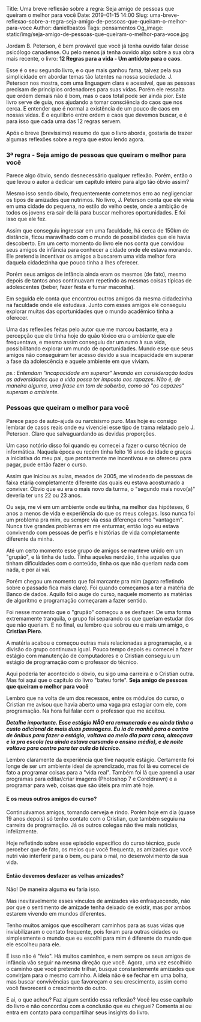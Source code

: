 Title: Uma breve reflexão sobre a regra: Seja amigo de pessoas que queiram o melhor para você
Date: 2019-01-15 14:00
Slug: uma-breve-reflexao-sobre-a-regra-seja-amigo-de-pessoas-que-queiram-o-melhor-para-voce
Author: daniellbastos
Tags: pensamentos
Og_image: static/img/seja-amigo-de-pessoas-que-queiram-o-melhor-para-voce.jpg

Jordam B. Peterson, é bem provável que você já tenha ouvido falar desse psicólogo canadense. Ou pelo menos já
tenha ouvido algo sobre a sua obra mais recente, o livro: **12 Regras para a vida - Um antídoto para o caos**.

Esse é o seu segundo livro, e o que mais ganhou fama, talvez pela sua simplicidade em abordar temas tão latentes
na nossa sociedade. J. Peterson nos mostra, com uma linguagem clara e acessível, que as pessoas precisam de
princípios ordenadores para suas vidas. Porém ele ressalta que ordem demais não é bom, mas o caos total pode
ser ainda pior.
Este livro serve de guia, nos ajudando a tomar consciência do caos que nos cerca. E entender que é normal a
existência de um pouco de caos em nossas vidas. É o equilíbrio entre ordem e caos que devemos buscar, e é para
isso que cada uma das 12 regras servem.

Após o breve (brevíssimo) resumo do que o livro aborda, gostaria de trazer algumas reflexões sobre a regra que
estou lendo agora.

### 3ª regra - Seja amigo de pessoas que queiram o melhor para você

Parece algo óbvio, sendo desnecessário qualquer reflexão. Porém, então o que levou o autor a dedicar um capítulo
inteiro para algo tão óbvio assim?

Mesmo isso sendo óbvio, frequentemente cometemos erro ao negligenciar os tipos de amizades que nutrimos. No
livro, J. Peterson conta que ele vivia em uma cidade do pequena, no estilo do velho oeste, onde a ambição de
todos os jovens era sair de lá para buscar melhores oportunidades. E foi isso que ele fez.

Assim que conseguiu ingressar em uma faculdade, há cerca de 150km de distância, ficou maravilhado com o mundo
de possibilidades que ele havia descoberto.
Em um certo momento do livro ele nos conta que convidou seus amigos de infância para conhecer a cidade onde ele
estava morando. Ele pretendia incentivar os amigos a buscarem uma vida melhor fora daquela cidadezinha que pouco
tinha a lhes oferecer.

Porém seus amigos de infância ainda eram os mesmos (de fato), mesmo depois de tantos anos continuavam repetindo
as mesmas coisas típicas de adolescentes (beber, fazer festa e fumar maconha).

Em seguida ele conta que encontrou outros amigos da mesma cidadezinha na faculdade onde ele estudava.
Junto com esses amigos ele conseguiu explorar muitas das oportunidades que o mundo acadêmico tinha a oferecer.

Uma das reflexões feitas pelo autor que me marcou bastante, era a percepção que ele tinha hoje do quão tóxico
era o ambiente que ele frequentava, e mesmo assim conseguiu dar um rumo à sua vida, possibilitando explorar um mundo
de oportunidades. Mundo esse que seus amigos não conseguiram ter acesso devido a sua incapacidade em superar a
fase da adolescência e aquele ambiente em que viviam.

*ps.: Entendam "incapacidade em superar" levando em consideração todas as adversidades que a vida possa ter
imposto aos rapazes. Não é, de maneira alguma, uma frase em tom de soberba, como só "os capazes" superam o
ambiente.*

### Pessoas que queiram o melhor para você

Parece papo de auto-ajuda ou narcisismo puro. Mas hoje eu consigo lembrar de casos reais onde eu vivenciei
esse tipo de trama relatado pelo J. Peterson. Claro que salvaguardando as devidas proporções.

Um caso notório disso foi quando eu comecei a fazer o curso técnico de informática. Naquela época eu recém
tinha feito 16 anos de idade e graças a iniciativa do meu pai, que prontamente me incentivou e se ofereceu
para pagar, pude então fazer o curso.

Assim que iniciou as aulas, meados de 2005, me vi rodeado de pessoas de faixa etária completamente diferente
das quais eu estava acostumado a conviver. Óbvio que eu era o mais novo da turma, o "segundo mais novo(a)" deveria
ter uns 22 ou 23 anos.

Ou seja, me vi em um ambiente onde eu tinha, na melhor das hipóteses, 6 anos a menos de vida e experiência do
que os meus colegas. Isso nunca foi um problema pra mim, eu sempre via essa diferença como "vantagem".
Nunca tive grandes problemas em me enturmar, então logo eu estava convivendo com pessoas de perfis e histórias
de vida completamente diferente da minha.

Até um certo momento esse grupo de amigos se manteve unido em um "grupão", e lá tinha de tudo. Tinha aqueles
nerdzão, tinha aqueles que tinham dificuldades com o conteúdo, tinha os que não queriam nada com nada, e por
ai vai.

Porém chegou um momento que foi marcante pra mim (agora refletindo sobre o passado fica mais claro). Foi quando
começamos a ter a matéria de Banco de dados. Aquilo foi o auge do curso, naquele momento as matérias de algoritmo
e programação começaram a fazer sentido.

Foi nesse momento que o "grupão" começou a se desfazer. De uma forma extremamente tranquila, o grupo foi separando
os que queriam estudar dos que não queriam. E no final, eu lembro que sobrou eu e mais um amigo, o **Cristian Piero**.

A matéria acabou e começou outras mais relacionadas a programação, e a divisão do grupo continuava igual.
Pouco tempo depois eu comecei a fazer estágio com manutenção de computadores e o Cristian conseguiu um estágio
de programação com o professor do técnico.

Aqui poderia ter acontecido o óbvio, eu sigo uma carreira e o Cristian outra.
Mas foi aqui que o capítulo do livro "bateu forte". **Seja amigo de pessoas que queiram o melhor para você**

Lembro que na volta de um dos recessos, entre os módulos do curso, o Cristian me avisou que havia aberto uma
vaga pra estagiar com ele, com programação. Na hora fui falar com o professor que me aceitou.

***Detalhe importante. Esse estágio NÃO era remunerado e eu ainda tinha o custo adicional de mais duas passagens.
Eu ia de manhã para o centro de ônibus para fazer o estágio, voltava ao meio dia para casa, almoçava e ia pra
escola (eu ainda estava cursando o ensino médio), e de noite voltava para centro para ter aula do técnico.***

Lembro claramente da experiência que tive naquele estágio. Certamente foi longe de ser um ambiente ideal de
aprendizado, mas foi lá eu comecei de fato a programar coisas para a "vida real". Também foi lá que aprendi a
usar programas para editar/criar imagens (Photoshop 7 e Coreldrawn) e a programar para web, coisas que são úteis
pra mim até hoje.

#### E os meus outros amigos do curso?

Continuávamos amigos, tomando cerveja e rindo. Porém hoje em dia (quase 19 anos depois) só tenho contato com
o Cristian, que também seguiu na carreira de programação. Já os outros colegas não tive mais notícias, infelizmente.

Hoje refletindo sobre esse episódio específico do curso técnico, pude perceber que de fato, os meios que você
frequenta, as amizades que você nutri vão interferir para o bem, ou para o mal, no desenvolvimento da sua vida.

#### Então devemos desfazer as velhas amizades?

Não! De maneira alguma **eu** faria isso.

Mas inevitavelmente esses vínculos de amizades vão enfraquecendo, não por que o sentimento de amizade tenha
deixado de existir, mas por ambos estarem vivendo em mundos diferentes.

Tenho muitos amigos que escolheram caminhos para as suas vidas que inviabilizaram o contato frequente, pois
foram para outras cidades ou simplesmente o mundo que eu escolhi para mim é diferente do mundo que ele escolheu
para ele.

E isso não é "feio". Há muitos caminhos, e nem sempre os seus amigos de infância vão seguir na mesma direção
que você. Agora, uma vez escolhido o caminho que você pretende trilhar, busque constantemente amizades que
convirjam para o mesmo caminho.
A ideia não é se fechar em uma bolha, mas buscar convivências que favoreçam o seu crescimento, assim como você
favorecerá o crescimento do outro.



E ai, o que achou? Faz algum sentido essa reflexão?
Você leu esse capítulo do livro e não concordou com a conclusão que eu cheguei? Comenta ai ou entra em contato
para compartilhar seus insights do livro.
